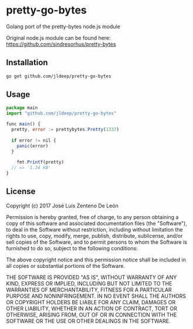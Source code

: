 # pretty-go-bytes

Golang port of the pretty-bytes node.js module

Original node.js module can be found here: https://github.com/sindresorhus/pretty-bytes

## Installation

```bash
go get github.com/jldeep/pretty-go-bytes
```


## Usage

```js
package main
import "github.com/jldeep/pretty-go-bytes"

func main() {
  pretty, error := prettybytes.Pretty(1337)
  
  if error != nil {
    panic(error)
  }
  
	fmt.Printf(pretty)
  // => '1.34 kB'
}
```


## License

Copyright (c) 2017 José Luis Zenteno De León

Permission is hereby granted, free of charge, to any person obtaining a copy of this software and associated documentation files (the "Software"), to deal in the Software without restriction, including without limitation the rights to use, copy, modify, merge, publish, distribute, sublicense, and/or sell copies of the Software, and to permit persons to whom the Software is furnished to do so, subject to the following conditions:

The above copyright notice and this permission notice shall be included in all copies or substantial portions of the Software.

THE SOFTWARE IS PROVIDED "AS IS", WITHOUT WARRANTY OF ANY KIND, EXPRESS OR IMPLIED, INCLUDING BUT NOT LIMITED TO THE WARRANTIES OF MERCHANTABILITY, FITNESS FOR A PARTICULAR PURPOSE AND NONINFRINGEMENT. IN NO EVENT SHALL THE AUTHORS OR COPYRIGHT HOLDERS BE LIABLE FOR ANY CLAIM, DAMAGES OR OTHER LIABILITY, WHETHER IN AN ACTION OF CONTRACT, TORT OR OTHERWISE, ARISING FROM, OUT OF OR IN CONNECTION WITH THE SOFTWARE OR THE USE OR OTHER DEALINGS IN THE SOFTWARE.

